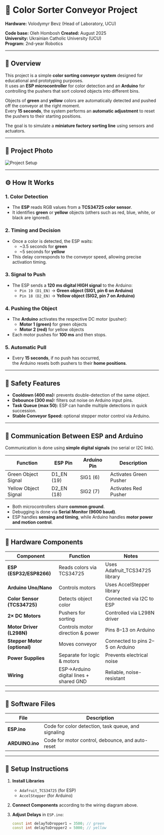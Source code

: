 # 🎨 Color Sorter Conveyor Project

**Hardware:** Volodymyr Bevz (Head of Laboratory, UCU)

**Code base:** Oleh Hombosh 
**Created:** August 2025  
**University:** Ukrainian Catholic University (UCU)  
**Program:** 2nd-year Robotics

---

## 🧭 Overview

This project is a simple **color sorting conveyor system** designed for educational and prototyping purposes.  
It uses an **ESP microcontroller** for color detection and an **Arduino** for controlling the pushers that sort colored objects into different bins.  

Objects of **green** and **yellow** colors are automatically detected and pushed off the conveyor at the right moment.  
Every **15 seconds**, the system performs an **automatic adjustment** to reset the pushers to their starting positions.

The goal is to simulate a **miniature factory sorting line** using sensors and actuators.

---

## 📸 Project Photo

![Project Setup](https://ibb.co/ZRjHGdP3)

---

## ⚙️ How It Works

### 1. Color Detection
- The **ESP** reads RGB values from a **TCS34725 color sensor**.  
- It identifies **green** or **yellow** objects (others such as red, blue, white, or black are ignored).

### 2. Timing and Decision
- Once a color is detected, the ESP waits:
  - ~3.5 seconds for **green**
  - ~5 seconds for **yellow**
- This delay corresponds to the conveyor speed, allowing precise activation timing.

### 3. Signal to Push
- The ESP sends a **120 ms digital HIGH signal** to the Arduino:
  - `Pin 19 (D1_EN)` → **Green object (SIG1, pin 6 on Arduino)**
  - `Pin 18 (D2_EN)` → **Yellow object (SIG2, pin 7 on Arduino)**

### 4. Pushing the Object
- The **Arduino** activates the respective DC motor (pusher):
  - **Motor 1 (green)** for green objects  
  - **Motor 2 (red)** for yellow objects  
- Each motor pushes for **100 ms** and then stops.

### 5. Automatic Pull
- Every **15 seconds**, if no push has occurred,  
  the Arduino resets both pushers to their **home positions**.

---

## 🧩 Safety Features

- **Cooldown (400 ms):** prevents double-detection of the same object.  
- **Debounce (300 ms):** filters out noise on Arduino input pins.  
- **Task Queue (max 50):** ESP can handle multiple detections in quick succession.  
- **Stable Conveyor Speed:** optional stepper motor control via Arduino.

---

## 🔌 Communication Between ESP and Arduino

Communication is done using **simple digital signals** (no serial or I2C link).  

| Function | ESP Pin | Arduino Pin | Description |
|-----------|----------|--------------|--------------|
| Green Object Signal | D1_EN (19) | SIG1 (6) | Activates Green Pusher |
| Yellow Object Signal | D2_EN (18) | SIG2 (7) | Activates Red Pusher |

- Both microcontrollers share **common ground**.  
- Debugging is done via **Serial Monitor (9600 baud)**.  
- ESP handles **sensing and timing**, while Arduino handles **motor power and motion control**.

---

## 🔧 Hardware Components

| Component | Function | Notes |
|------------|-----------|-------|
| **ESP (ESP32/ESP8266)** | Reads colors via TCS34725 | Uses Adafruit_TCS34725 library |
| **Arduino Uno/Nano** | Controls motors | Uses AccelStepper library |
| **Color Sensor (TCS34725)** | Detects object color | Connected via I2C to ESP |
| **2× DC Motors** | Pushers for sorting | Controlled via L298N driver |
| **Motor Driver (L298N)** | Controls motor direction & power | Pins 8–13 on Arduino |
| **Stepper Motor (optional)** | Moves conveyor | Connected to pins 2–5 on Arduino |
| **Power Supplies** | Separate for logic & motors | Prevents electrical noise |
| **Wiring** | ESP→Arduino digital lines + shared GND | Reliable, noise-resistant |

---

## 💾 Software Files

| File | Description |
|------|--------------|
| **ESP.ino** | Code for color detection, task queue, and signaling |
| **ARDUINO.ino** | Code for motor control, debounce, and auto-reset |

---

## 🚀 Setup Instructions

1. **Install Libraries**
   - `Adafruit_TCS34725` (for ESP)
   - `AccelStepper` (for Arduino)

2. **Connect Components** according to the wiring diagram above.

3. **Adjust Delays** in `ESP.ino`:
   ```cpp
   const int delayToDropper1 = 3500; // green
   const int delayToDropper2 = 5000; // yellow
    ```